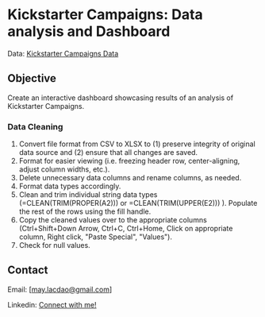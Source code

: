# Kickstarter Campaigns: Data analysis and Dashboard

Data: [Kickstarter Campaigns Data](data/Data_Kickstarter_Projects.csv)

## Objective

Create an interactive dashboard showcasing results of an analysis of Kickstarter Campaigns.

### Data Cleaning

1. Convert file format from CSV to XLSX to (1) preserve integrity of original data source and (2) ensure that all changes are saved.
2. Format for easier viewing (i.e. freezing header row, center-aligning, adjust column widths, etc.).
3. Delete unnecessary data columns and rename columns, as needed.
4. Format data types accordingly.
5. Clean and trim individual string data types (=CLEAN(TRIM(PROPER(A2))) or =CLEAN(TRIM(UPPER(E2))) ). Populate the rest of the rows using the fill handle.
6. Copy the cleaned values over to the appropriate columns (Ctrl+Shift+Down Arrow, Ctrl+C, Ctrl+Home, Click on appropriate column, Right click, "Paste Special", "Values").
7. Check for null values.

## Contact

Email: [may.lacdao@gmail.com]

Linkedin: [Connect with me!](https://www.linkedin.com/in/maylacdao/)
